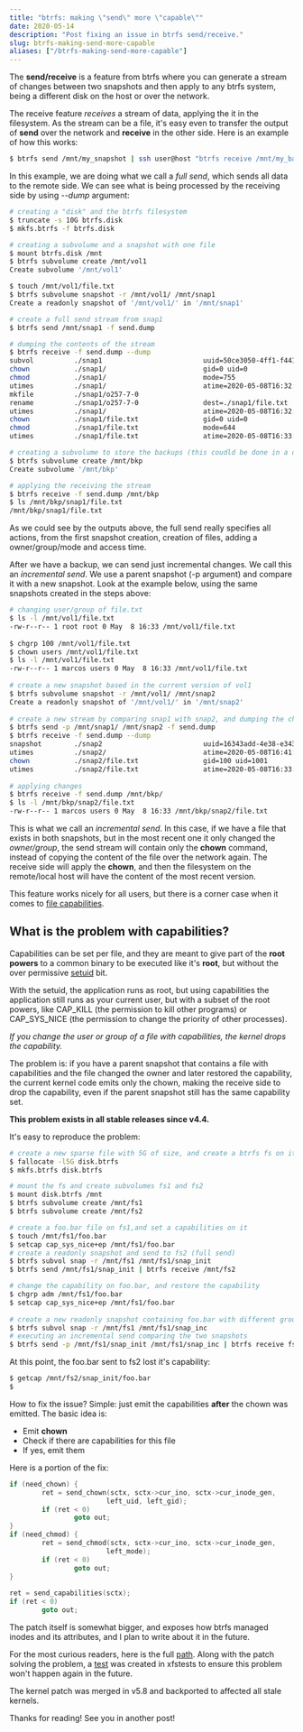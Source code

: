 ```yaml
---
title: "btrfs: making \"send\" more \"capable\""
date: 2020-05-14
description: "Post fixing an issue in btrfs send/receive."
slug: btrfs-making-send-more-capable
aliases: ["/btrfs-making-send-more-capable"]
---
```


The **send/receive** is a feature from btrfs where you can generate a stream of changes between two snapshots and then apply to any btrfs system, being a different disk on the host or over the network.

The receive feature *receives* a stream of data, applying the it in the filesystem. As the stream can be a file, it's easy even to transfer the output of **send** over the network and **receive** in the other side. Here is an example of how this works:

```sh
$ btrfs send /mnt/my_snapshot | ssh user@host "btrfs receive /mnt/my_backup"
```

In this example, we are doing what we call a *full send*, which sends all data to the remote side. We can see what is being processed by the receiving side by using *\-\-dump* argument:

```sh
# creating a "disk" and the btrfs filesystem
$ truncate -s 10G btrfs.disk
$ mkfs.btrfs -f btrfs.disk

# creating a subvolume and a snapshot with one file
$ mount btrfs.disk /mnt
$ btrfs subvolume create /mnt/vol1
Create subvolume '/mnt/vol1'

$ touch /mnt/vol1/file.txt
$ btrfs subvolume snapshot -r /mnt/vol1/ /mnt/snap1
Create a readonly snapshot of '/mnt/vol1/' in '/mnt/snap1'

# create a full send stream from snap1
$ btrfs send /mnt/snap1 -f send.dump

# dumping the contents of the stream
$ btrfs receive -f send.dump --dump
subvol          ./snap1                         uuid=50ce3050-4ff1-f441-8202-7e49f3ac9657 transid=7
chown           ./snap1/                        gid=0 uid=0
chmod           ./snap1/                        mode=755
utimes          ./snap1/                        atime=2020-05-08T16:32:50-0300 mtime=2020-05-08T16:33:07-0300 ctime=2020-05-08T16:33:07-0300
mkfile          ./snap1/o257-7-0
rename          ./snap1/o257-7-0                dest=./snap1/file.txt
utimes          ./snap1/                        atime=2020-05-08T16:32:50-0300 mtime=2020-05-08T16:33:07-0300 ctime=2020-05-08T16:33:07-0300
chown           ./snap1/file.txt                gid=0 uid=0
chmod           ./snap1/file.txt                mode=644
utimes          ./snap1/file.txt                atime=2020-05-08T16:33:07-0300 mtime=2020-05-08T16:33:07-0300 ctime=2020-05-08T16:33:07-0300

# creating a subvolume to store the backups (this coudld be done in a different disk)
$ btrfs subvolume create /mnt/bkp
Create subvolume '/mnt/bkp'

# applying the receiving the stream
$ btrfs receive -f send.dump /mnt/bkp
$ ls /mnt/bkp/snap1/file.txt
/mnt/bkp/snap1/file.txt
```

As we could see by the outputs above, the full send really specifies all actions, from the first snapshot creation, creation of files, adding a owner/group/mode and access time.

After we have a backup, we can send just incremental changes. We call this an <em>incremental send</em>. We use a parent snapshot (-p argument) and compare it with a new snapshot. Look at the example below, using the same snapshots created in the steps above:

```sh
# changing user/group of file.txt
$ ls -l /mnt/vol1/file.txt                    
-rw-r--r-- 1 root root 0 May  8 16:33 /mnt/vol1/file.txt
                                              
$ chgrp 100 /mnt/vol1/file.txt                
$ chown users /mnt/vol1/file.txt              
$ ls -l /mnt/vol1/file.txt                    
-rw-r--r-- 1 marcos users 0 May  8 16:33 /mnt/vol1/file.txt
                                              
# create a new snapshot based in the current version of vol1
$ btrfs subvolume snapshot -r /mnt/vol1/ /mnt/snap2
Create a readonly snapshot of '/mnt/vol1/' in '/mnt/snap2'
                                              
# create a new stream by comparing snap1 with snap2, and dumping the changes
$ btrfs send -p /mnt/snap1/ /mnt/snap2 -f send.dump
$ btrfs receive -f send.dump --dump           
snapshot        ./snap2                         uuid=16343add-4e38-e343-9af2-f64ff7d4b61d transid=15 parent_uuid=50ce3050-4ff1-f441-8202-7e49f3ac9657 parent_transid=7
utimes          ./snap2/                        atime=2020-05-08T16:41:26-0300 mtime=2020-05-08T16:33:07-0300 ctime=2020-05-08T16:33:07-0300
chown           ./snap2/file.txt                gid=100 uid=1001
utimes          ./snap2/file.txt                atime=2020-05-08T16:33:07-0300 mtime=2020-05-08T16:33:07-0300 ctime=2020-05-08T16:42:06-0300
                                              
# applying changes                            
$ btrfs receive -f send.dump /mnt/bkp/        
$ ls -l /mnt/bkp/snap2/file.txt               
-rw-r--r-- 1 marcos users 0 May  8 16:33 /mnt/bkp/snap2/file.txt
```

This is what we call an *incremental send*. In this case, if we have a file that exists in both snapshots, but in the most recent one it only changed the *owner/group*, the send stream will contain only the **chown** command, instead of copying the content of the file over the network again. The receive side will apply the **chown**, and then the filesystem on the remote/local host will have the content of the most recent version.

This feature works nicely for all users, but there is a corner case when it comes to [file capabilities](http://man7.org/linux/man-pages/man7/capabilities.7.html).

## What is the problem with capabilities?

Capabilities can be set per file, and they are meant to give part of the **root powers** to a common binary to be executed like it's **root**, but without the over permissive [setuid](https://en.wikipedia.org/wiki/Setuid) bit.

With the setuid, the application runs as root, but using capabilities the application still runs as your current user, but with a subset of the root powers, like CAP_KILL (the permission to kill other programs) or CAP_SYS_NICE (the permission to change the priority of other processes).

*If you change the user or group of a file with capabilities, the kernel drops the capability.*

The problem is: if you have a parent snapshot that contains a file with capabilities and the file changed the owner and later restored the capability, the current kernel code emits only the chown, making the receive side to drop the capability, even if the parent snapshot still has the same capability set.

**This problem exists in all stable releases since v4.4.**

It's easy to reproduce the problem:

```sh
# create a new sparse file with 5G of size, and create a btrfs fs on it
$ fallocate -l5G disk.btrfs                                     
$ mkfs.btrfs disk.btrfs                                         

# mount the fs and create subvolumes fs1 and fs2              
$ mount disk.btrfs /mnt                                         
$ btrfs subvolume create /mnt/fs1                               
$ btrfs subvolume create /mnt/fs2                               

# create a foo.bar file on fs1,and set a capabilities on it
$ touch /mnt/fs1/foo.bar                                        
$ setcap cap_sys_nice+ep /mnt/fs1/foo.bar                       
# create a readonly snapshot and send to fs2 (full send)   
$ btrfs subvol snap -r /mnt/fs1 /mnt/fs1/snap_init              
$ btrfs send /mnt/fs1/snap_init | btrfs receive /mnt/fs2        

# change the capability on foo.bar, and restore the capability
$ chgrp adm /mnt/fs1/foo.bar                                    
$ setcap cap_sys_nice+ep /mnt/fs1/foo.bar                       
                                                              
# create a new readonly snapshot containing foo.bar with different group
$ btrfs subvol snap -r /mnt/fs1 /mnt/fs1/snap_inc               
# executing an incremental send comparing the two snapshots
$ btrfs send -p /mnt/fs1/snap_init /mnt/fs1/snap_inc | btrfs receive fs2
```

At this point, the foo.bar sent to fs2 lost it's capability:

```sh
$ getcap /mnt/fs2/snap_init/foo.bar 
$
```

How to fix the issue? Simple: just emit the capabilities **after** the chown was emitted. The basic idea is:
* Emit **chown**
* Check if there are capabilities for this file
* If yes, emit them

Here is a portion of the fix:

```c
if (need_chown) {
        ret = send_chown(sctx, sctx->cur_ino, sctx->cur_inode_gen,
                        left_uid, left_gid); 
        if (ret < 0)          
                goto out;        
}               
if (need_chmod) {    
        ret = send_chmod(sctx, sctx->cur_ino, sctx->cur_inode_gen,
                        left_mode);
        if (ret < 0)          
                goto out;        
}               
                
ret = send_capabilities(sctx);   
if (ret < 0) 
        goto out;
```

The patch itself is somewhat bigger, and exposes how btrfs managed inodes and its attributes, and I plan to write about it in the future.

For the most curious readers, here is the full [path](https://git.kernel.org/pub/scm/linux/kernel/git/torvalds/linux.git/commit/?id=89efda52e6b6930f80f5adda9c3c9edfb1397191). Along with the patch solving the problem, a [test](https://git.kernel.org/pub/scm/fs/xfs/xfstests-dev.git/commit/?id=a1c25b75b456880f64ab30ced0892f7603e4bb3c) was created in xfstests to ensure this problem won't happen again in the future.

The kernel patch was merged in v5.8 and backported to affected all stale kernels.

Thanks for reading! See you in another post!
